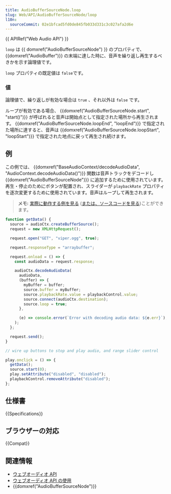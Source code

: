 ```yaml
---
title: AudioBufferSourceNode.loop
slug: Web/API/AudioBufferSourceNode/loop
l10n:
  sourceCommit: 02e1bfcad5fd0de845fb033d331c3c027afa2d6e
---
```


{{ APIRef("Web Audio API") }}

`loop` は {{ domxref("AudioBufferSourceNode") }} のプロパティで、 {{domxref("AudioBuffer")}} の末端に達した時に、音声を繰り返し再生するべきかを示す論理値です。

`loop` プロパティの既定値は `false`です。

### 値

論理値で、繰り返しが有効な場合は `true` 、それ以外は `false` です。

ループが有効である場合、 {{domxref("AudioBufferSourceNode.start", "start()")}} が呼ばれると音声は開始点として指定された場所から再生されます。 {{domxref("AudioBufferSourceNode.loopEnd", "loopEnd")}} で指定された場所に達すると、音声は {{domxref("AudioBufferSourceNode.loopStart", "loopStart")}} で指定された地点に戻って再生され続けます。

## 例

この例では、 {{domxref("BaseAudioContext/decodeAudioData", "AudioContext.decodeAudioData()")}} 関数は音声トラックをデコードし {{domxref("AudioBufferSourceNode")}} に追加するために使用されています。再生・停止のためにボタンが配置され、スライダーが `playbackRate` プロパティを逐次変更するために使用されています。音声はループして再生されます。

> **メモ:** [実際に動作する例を見る](https://mdn.github.io/webaudio-examples/decode-audio-data/) ([または、ソースコードを見る](https://github.com/mdn/webaudio-examples/blob/master/decode-audio-data/index.html))ことができます。

```js
function getData() {
  source = audioCtx.createBufferSource();
  request = new XMLHttpRequest();

  request.open("GET", "viper.ogg", true);

  request.responseType = "arraybuffer";

  request.onload = () => {
    const audioData = request.response;

    audioCtx.decodeAudioData(
      audioData,
      (buffer) => {
        myBuffer = buffer;
        source.buffer = myBuffer;
        source.playbackRate.value = playbackControl.value;
        source.connect(audioCtx.destination);
        source.loop = true;
      },

      (e) => console.error(`Error with decoding audio data: ${e.err}`),
    );
  };

  request.send();
}

// wire up buttons to stop and play audio, and range slider control

play.onclick = () => {
  getData();
  source.start(0);
  play.setAttribute("disabled", "disabled");
  playbackControl.removeAttribute("disabled");
};
```

## 仕様書

{{Specifications}}

## ブラウザーの対応

{{Compat}}

## 関連情報

- [ウェブオーディオ API](/ja/docs/Web/API/Web_Audio_API)
- [ウェブオーディオ API の使用](/ja/docs/Web/API/Web_Audio_API/Using_Web_Audio_API)
- {{domxref("AudioBufferSourceNode")}}
